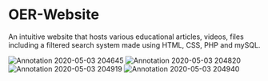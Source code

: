 # OER-Website

An intuitive website that hosts various educational articles, videos, files including a filtered search system made using HTML, CSS, PHP and mySQL.

![Annotation 2020-05-03 204645](https://user-images.githubusercontent.com/59331234/118656069-9b9b7000-b803-11eb-911f-31be5312a256.png)
![Annotation 2020-05-03 204820](https://user-images.githubusercontent.com/59331234/118656078-9d653380-b803-11eb-8794-33a5c4f21633.png)
![Annotation 2020-05-03 204919](https://user-images.githubusercontent.com/59331234/118656084-9e966080-b803-11eb-8b6c-e91e795fca47.png)
![Annotation 2020-05-03 204940](https://user-images.githubusercontent.com/59331234/118656092-9fc78d80-b803-11eb-8082-06d69ed612d4.png)
